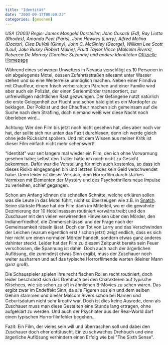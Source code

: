 ```yaml
---
title: "Identität"
date: "2003-09-17T00:00:22"
categories: [gesehen]
---
```


*USA (2003)
Regie: James Mangold
Darsteller: John Cusack (Ed), Ray Liotta (Rhodes), Amanda Peet (Paris), John Hawkes (Larry), Alfred Molina (Doctor), Clea DuVall (Ginny), John C. McGinley (George), William Lee Scott (Lou), Jake Busey (Robert Maine), Pruitt Taylor Vince (Malcolm Rivers), Rebecca De Mornay (Caroline Suzanne) und andere  Identitäten*
[Offizielle Homepage](http://www.identitaet-der-film.de/)

Während eines schweren Unwetters in Nevada verschlägt es 10 Personen in ein abgelegenes Motel, dessen Zufahrtsstraßen allesamt unter Wasser stehen und so eine Weiterreise unmöglich machen. Neben einer Filmdiva mit Chauffeur, einem frisch verheirateten Pärchen und einer Familie wird aber auch ein Polizist, der einen Serienmörder transportiert, zur unfreiwilligen nächtlichen Rast gezwungen. Der Gefangene nutzt natürlich die erste Gelegenheit zur Flucht und schon bald gibt es ein Mordopfer zu beklagen. Der Polizist und der Chauffeur machen sich gemeinsam auf die Suche nach dem Sträfling, doch niemand weiß wer diese Nacht noch überleben wird...

Achtung: Wer den Film bis jetzt noch nicht gesehen hat, dies aber noch vor hat, der sollte sich nur unten das Fazit durchlesen, denn ich werde gleich ohne jede Rücksicht spoilern. Und mit dem Wissen aus meiner Kritk ist dieser Film einfach nicht mehr sehenswert!

"Identität" war seit langem mal wieder ein Film, den ich ohne Vorwarnung gesehen habe; selbst den Trailer hatte ich noch nicht zu Gesicht bekommen. Dafür war die Vorstellung für mich auch kostenlos, so dass ich dieses Risiko eingegangen bin und letzten Endes kein Geld verschwendet habe. Denn leider ist dieser Versuch, dem Horrorfilm durch starkes Vermixen mit Elementen der Mystery und des Psychothrillers neue Impulse zu verleihen, schief gegangen.

Schon am Anfang können die schnellen Schnitte, welche erklären sollen was die Leute in das Motel führt, nicht so überzeugen wie z.B. in [Snatch](/blog/2001/03/14/snatch-schweine-und-diamanten/). Seine stärkste Phase hat der Film dann im Mittelteil, wo er die gewohnte Dezimierung der 10 Hotelinsassen routiniert vorwärts treibt und den Zuschauer mit den vielen verwirrenden Hinweisen über den Mörder, den Indianerfriedhof, die Zimmerschlüssel und der Frage nach der Gemeinsamkeit rätseln lässt. Doch der Tot von Larry und das Verschwinden der Leichen (warum eigentlich erst / schon jetzt) zeigt endlich, dass es sich hier nicht um einen normalen Mörder handelt, sondern etwas ganz anderes dahinter steckt. Leider hat der Film zu diesem Zeitpunkt bereits sein Feuer verschossen, die Spannung ist dahin. Doch auch nach der ärgerlichen Auflösung, die zumindest etwas Sinn ergibt, muss der Zuschauer noch weiter ausharren und auf das typische Horrorfilmende warten (kleiner Mann ganz groß).

Die Schauspieler spielen ihre recht flachen Rollen recht routiniert, doch leider beschränkt sich das Drehbuch bei den Charakteren auf typische Klischees, wie sie schon zu oft in ähnlichen B-Movies zu sehen waren. Das ergibt zwar im Endeffekt Sinn, da alle Figuren aus ein und dem selben Gehirn stammen und dieser Malcom Rivers schon bei Namen und Geburtsdatum nicht sehr kreativ war. Doch ist dies keine Ausrede, denn als Zuschauer muss man diese Gestalten eine Stunde lang ertragen, ohne aufgeklärt zu werden. Und auch der Psychiater aus der Real-World darf einen typischen Horrorfilmfehler begehen...

Fazit: Ein Film, der vieles sein will und überraschen soll und dabei den Zuschauer doch eher enttäuscht. Ein zu schwaches Drehbuch und eine ärgerliche Auflösung verhindern einen Erfolg wie bei "The Sixth Sense".
